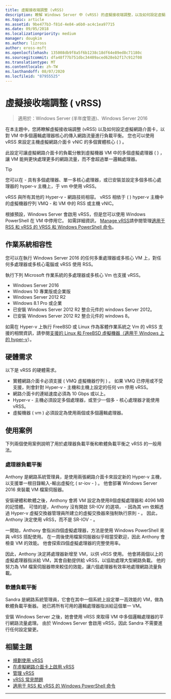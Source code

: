 ```yaml
---
title: 虛擬接收端調整 (vRSS)
description: 瞭解 Windows Server 中 (vRSS) 的虛擬接收端調整，以及如何設定虛擬網路介面卡，以對 VM 中多個邏輯處理器核心的傳入網路流量進行負載平衡。 您也可以 (vNIC) 設定主機虛擬網路介面卡的實體核心數。
ms.topic: article
ms.assetid: 9be477b3-f81d-4e84-a6b0-ac4c1ea97715
ms.date: 09/05/2018
ms.localizationpriority: medium
manager: dougkim
ms.author: lizross
author: eross-msft
ms.openlocfilehash: 135008db9f8a5f6b1238c18df64e89ed8c71180c
ms.sourcegitcommit: dfa48f77b751dbc34409aced628eb2f17c912f08
ms.translationtype: MT
ms.contentlocale: zh-TW
ms.lasthandoff: 08/07/2020
ms.locfileid: "87955525"
---
```

# <a name="virtual-receive-side-scaling-vrss"></a>虛擬接收端調整 \( vRSS\)

>適用於：Windows Server (半年度管道)、Windows Server 2016

在本主題中，您將瞭解虛擬接收端調整 (vRSS) 以及如何設定虛擬網路介面卡，以對 VM 中多個邏輯處理器核心的傳入網路流量進行負載平衡。 您也可以使用 vRSS 來設定主機虛擬網路介面卡 vNIC 的多個實體核心 \( \) 。

此設定可讓虛擬網路介面卡的負載分散到虛擬機器 VM 中的多個虛擬處理器 \( \) ，讓 VM 能夠更快處理更多的網路流量，而不會超過單一邏輯處理器。

>[!TIP]
>您可以在 \- 具有多個處理器、單一多核心處理器，或已安裝並設定多個多核心處理器的 hyper-v 主機上，于 vm 中使用 vRSS。

vRSS 與所有其他的 Hyper-v \- 網路技術相容。 vRSS 相依于 \( \) hyper-v 主機中的虛擬機器佇列 VMQ \- 和 VM 中的 RSS 或主機 vNIC。

根據預設，Windows Server 會啟用 vRSS，但是您可以使用 Windows PowerShell 在 VM 中停用它。 如需詳細資訊， [Manage vRSS](vrss-manage.md)請參閱管理[適用于 RSS 和 vRSS 的 VRSS 和 Windows PowerShell 命令](vrss-wps.md)。



## <a name="operating-system-compatibility"></a>作業系統相容性

您可以在執行 Windows Server 2016 的任何多重處理器或多核心 VM 上，對任何多處理器或多核心電腦或 vRSS 使用 RSS。

執行下列 Microsoft 作業系統的多處理器或多核心 Vm 也支援 vRSS。

- Windows Server 2016
- Windows 10 專業版或企業版
- Windows Server 2012 R2
- Windows 8.1 Pro 或企業
- 已安裝 Windows Server 2012 R2 整合元件的 windows Server 2012。
- 已安裝 Windows Server 2012 R2 整合元件的 windows 8。

如需在 Hyper-v 上執行 FreeBSD 或 Linux 作為客體作業系統之 Vm 的 vRSS 支援的相關資訊，請參閱[支援的 Linux 和 FreeBSD 虛擬機器（適用于 Windows 上的 hyper-v](https://docs.microsoft.com/windows-server/virtualization/hyper-v/Supported-Linux-and-FreeBSD-virtual-machines-for-Hyper-V-on-Windows)）。

## <a name="hardware-requirements"></a>硬體需求

以下是 vRSS 的硬體需求。

- 實體網路介面卡必須支援 \( VMQ 虛擬機器佇列 \) 。 如果 VMQ 已停用或不受支援，則會針對 Hyper-v \- 主機和主機上設定的任何 vm 停用 vRSS。
- 網路介面卡的連結速度必須為 10 Gbps 或以上。
- Hyper-v \- 主機必須設定多個處理器，或至少一個多 \- 核心處理器才能使用 vRSS。
- 虛擬機器 \( vm \) 必須設定為使用兩個或多個邏輯處理器。


## <a name="use-case-scenarios"></a>使用案例

下列兩個使用案例說明了用於處理器負載平衡和軟體負載平衡之 vRSS 的一般用法。

### <a name="processor-load-balancing"></a>處理器負載平衡

Anthony 是網路系統管理員，是使用兩張網路介面卡來設定新的 Hyper-v 主機，以支援單一根目錄輸入-輸出虛擬化 \( sr-iov \- \) 。 他會部署 Windows Server 2016 來裝載 VM 檔案伺服器。

安裝硬體和軟體之後，Anthony 會將 VM 設定為使用8個虛擬處理器和 4096 MB 的記憶體。 可惜的是，Anthony 沒有開啟 SR-IOV 的選項， \- 因為其 vm 依賴透過 Hyper-v 虛擬交換器管理員所建立的虛擬交換器來強制執行原則 \- 。 因此，Anthony 決定使用 vRSS，而不是 SR-IOV \- 。

一開始，Anthony 會指派四個虛擬處理器，方法是使用 Windows PowerShell 來與 vRSS 搭配使用。 在一周後使用檔案伺服器似乎相當受歡迎，因此 Anthony 會檢查 VM 的效能。  他會探索四個虛擬處理器的完整使用率。

因此，Anthony 決定將處理器新增至 VM，以供 vRSS 使用。  他會將兩個以上的虛擬處理器指派給 VM，其會自動提供給 vRSS，以協助處理大型網路負載。 他的努力為 VM 檔案伺服器帶來較佳的效能，讓六個處理器有效率地處理網路流量負載。


### <a name="software-load-balancing"></a>軟體負載平衡

Sandra 是網路系統管理員，它會在其中一個系統上設定單一高效能的 VM，做為軟體負載平衡器。 她已將所有可用的邏輯處理器指派給這個單一 VM。

安裝 Windows Server 之後，她會使用 vRSS 來取得 VM 中多個邏輯處理器的平行網路流量處理。 由於 Windows Server 會啟用 vRSS，因此 Sandra 不需要進行任何設定變更。


## <a name="related-topics"></a>相關主題

- [規劃使用 vRSS](vrss-plan.md)
- [在虛擬網路介面卡上啟用 vRSS](vrss-enable.md)
- [管理 vRSS](vrss-manage.md)
- [vRSS 常見問題](vrss-faq.md)
- [適用于 RSS 和 vRSS 的 Windows PowerShell 命令](vrss-wps.md)

---
